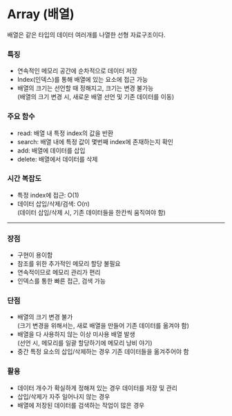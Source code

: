 # Array (배열)

배열은 같은 타입의 데이터 여러개를 나열한 선형 자료구조이다.


### 특징
* 연속적인 메모리 공간에 순차적으로 데이터 저장
* Index(인덱스)를 통해 배열에 있는 요소에 접근 가능
* 배열의 크기는 선언할 때 정해지고, 크기는 변경 불가능  
(배열의 크기 변경 시, 새로운 배열 선언 및 기존 데이터를 이동)


### 주요 함수
* read: 배열 내 특정 index의 값을 반환
* search: 배열 내에 특정 값이 몇번째 index에 존재하는지 확인
* add: 배열에 데이터를 삽입
* delete: 배열에서 데이터를 삭제

### 시간 복잡도
* 특정 index에 접근: O(1)
* 데이터 삽입/삭제/검색: O(n)  
(데이터 삽입/삭제 시, 기존 데이터들을 한칸씩 움직여야 함)

---

### 장점
* 구현이 용이함
* 참조를 위한 추가적인 메모리 할당 불필요
* 연속적이므로 메모리 관리가 편리
* 인덱스를 통한 빠른 접근, 검색 가능

### 단점
* 배열의 크기 변경 불가  
(크기 변경을 위해서는, 새로 배열을 만들어 기존 데이터를 옮겨야 함)
* 배열을 다 사용하지 않는 이상 미사용 배열 발생   
 (선언 시, 메모리를 일괄 할당하기에 메모리 낭비 야기)
* 중간 특정 요소의 삽입/삭제하는 경우 기존 데이터들을 옮겨주어야 함


### 활용
* 데이터 개수가 확실하게 정해져 있는 경우 데이터를 저장 및 관리
* 삽입/삭제가 자주 일어나지 않는 경우
* 배열에 저장된 데이터를 검색하는 작업이 많은 경우